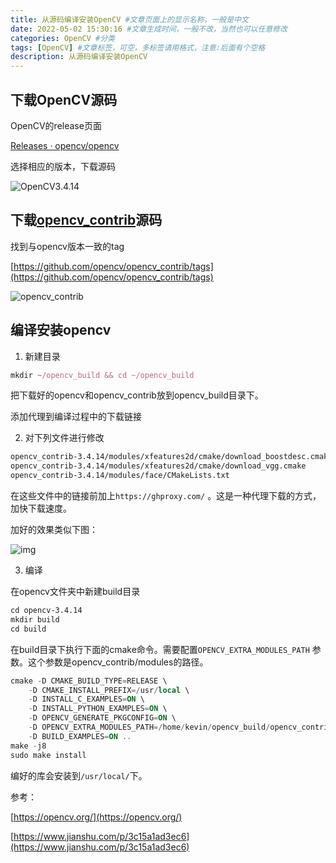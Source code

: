 ```yaml
---
title: 从源码编译安装OpenCV #文章页面上的显示名称，一般是中文
date: 2022-05-02 15:30:16 #文章生成时间，一般不改，当然也可以任意修改
categories: OpenCV #分类
tags: [OpenCV] #文章标签，可空，多标签请用格式，注意:后面有个空格
description: 从源码编译安装OpenCV
---
```


## 下载OpenCV源码

OpenCV的release页面

[Releases · opencv/opencv](https://github.com/opencv/opencv/releases)

选择相应的版本，下载源码

![OpenCV3.4.14](https://sf-blog-images.oss-cn-hangzhou.aliyuncs.com/d3f1532c4d4acb04332cc6fe06d901bd.png)

## 下载[opencv_contrib](https://github.com/opencv/opencv_contrib)源码

找到与opencv版本一致的tag

[https://github.com/opencv/opencv_contrib/tags](https://github.com/opencv/opencv_contrib/tags)

![opencv_contrib](https://sf-blog-images.oss-cn-hangzhou.aliyuncs.com/f3768099108c3d3dc8a3993f1b5137f3.png)

## 编译安装opencv

1. 新建目录

```JavaScript
mkdir ~/opencv_build && cd ~/opencv_build
```

把下载好的opencv和opencv_contrib放到opencv_build目录下。

添加代理到编译过程中的下载链接

2. 对下列文件进行修改

```Apache
opencv_contrib-3.4.14/modules/xfeatures2d/cmake/download_boostdesc.cmake
opencv_contrib-3.4.14/modules/xfeatures2d/cmake/download_vgg.cmake
opencv_contrib-3.4.14/modules/face/CMakeLists.txt
```

在这些文件中的链接前加上`https://ghproxy.com/` 。这是一种代理下载的方式，加快下载速度。

加好的效果类似下图：

![img](https://sf-blog-images.oss-cn-hangzhou.aliyuncs.com/7dc1610a5a769aaf1dbd7bc481817dd5.png)



3. 编译

在opencv文件夹中新建build目录

```Apache
cd opencv-3.4.14
mkdir build
cd build
```

在build目录下执行下面的cmake命令。需要配置`OPENCV_EXTRA_MODULES_PATH` 参数。这个参数是opencv_contrib/modules的路径。

```SQL
cmake -D CMAKE_BUILD_TYPE=RELEASE \
    -D CMAKE_INSTALL_PREFIX=/usr/local \
    -D INSTALL_C_EXAMPLES=ON \
    -D INSTALL_PYTHON_EXAMPLES=ON \
    -D OPENCV_GENERATE_PKGCONFIG=ON \
    -D OPENCV_EXTRA_MODULES_PATH=/home/kevin/opencv_build/opencv_contrib-3.4.14/modules \
    -D BUILD_EXAMPLES=ON ..
make -j8
sudo make install
```

编好的库会安装到`/usr/local/`下。



参考：

[https://opencv.org/](https://opencv.org/)

[https://www.jianshu.com/p/3c15a1ad3ec6](https://www.jianshu.com/p/3c15a1ad3ec6)

